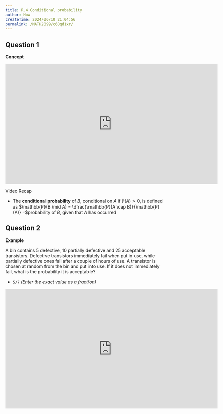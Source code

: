 ```yaml
---
title: R.4 Conditional probability
author: How
createTime: 2024/06/10 21:04:56
permalink: /MATH2099/c68qd1xr/
---
```



## Question 1

<div class="how_qb">

**Concept**

<iframe width="672" height="378" src="https://www.youtube.com/embed/cIBJyVJXq_c" title="LR 5 Conditional Probability" frameborder="0" allow="accelerometer; autoplay; clipboard-write; encrypted-media; gyroscope; picture-in-picture; web-share" referrerpolicy="strict-origin-when-cross-origin" allowfullscreen></iframe>

Video Recap

- The **conditional probability** of $B$, conditional on $A$ if $\mathbb{P}(A) > 0$, is defined as $\mathbb{P}(B \mid A) = \dfrac{\mathbb{P}(A \cap B)}{\mathbb{P}(A)} =$probability of $B$, given that $A$ has occurred 

</div>

## Question 2

<div class="how_qb">

**Example**
 

A bin contains $5$ defective, $10$ partially defective and $25$ acceptable transistors. Defective transistors immediately fail when put in use, while partially defective ones fail after a couple of hours of use. A transistor is chosen at random from the bin and put into use. If it does not immediately fail, what is the probability it is acceptable?

- `5/7`  _(Enter the exact value as a fraction)_

<iframe width="672" height="378" src="https://www.youtube.com/embed/40rSJxbu3Oc" title="transistors" frameborder="0" allow="accelerometer; autoplay; clipboard-write; encrypted-media; gyroscope; picture-in-picture; web-share" referrerpolicy="strict-origin-when-cross-origin" allowfullscreen></iframe>

</div>